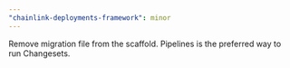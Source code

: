```yaml
---
"chainlink-deployments-framework": minor
---
```


Remove migration file from the scaffold. Pipelines is the preferred way to run Changesets.
